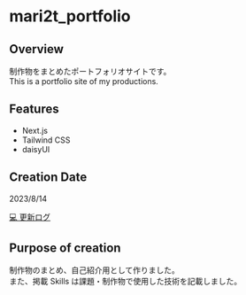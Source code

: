 # mari2t_portfolio

## Overview

制作物をまとめたポートフォリオサイトです。  
This is a portfolio site of my productions.

## Features

- Next.js
- Tailwind CSS
- daisyUI

## Creation Date

2023/8/14

[💻 更新ログ](./UPDATES.md)

## Purpose of creation

制作物のまとめ、自己紹介用として作りました。  
また、掲載 Skills は課題・制作物で使用した技術を記載しました。
